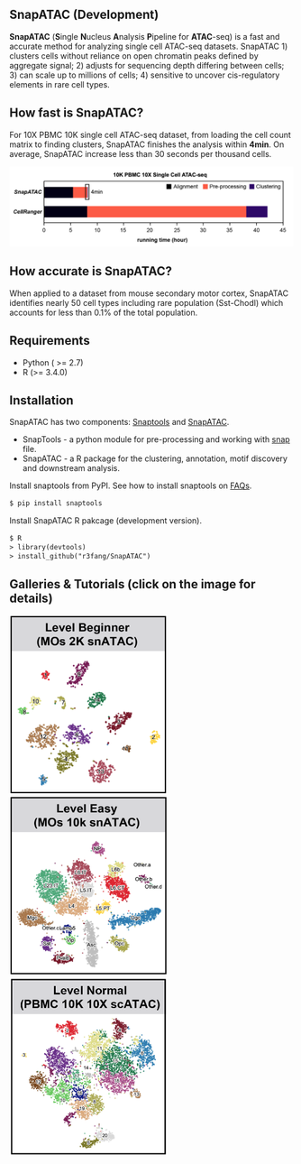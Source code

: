## SnapATAC (Development)
**SnapATAC** (**S**ingle **N**ucleus **A**nalysis **P**ipeline for **ATAC**-seq) is a fast and accurate method for analyzing single cell ATAC-seq datasets. SnapATAC 1) clusters cells without reliance on open chromatin peaks defined by aggregate signal; 2) adjusts for sequencing depth differing between cells; 3) can scale up to millions of cells; 4) sensitive to uncover cis-regulatory elements in rare cell types. 

## How fast is SnapATAC?  
For 10X PBMC 10K single cell ATAC-seq dataset, from loading the cell count matrix to finding clusters, SnapATAC finishes the analysis within **4min**. On average, SnapATAC increase less than 30 seconds per thousand cells. 

<img src="./images/SnapATAC_CellRanger.png" />


## How accurate is SnapATAC?  
When applied to a dataset from mouse secondary motor cortex, SnapATAC identifies nearly 50 cell types including rare population (Sst-Chodl) which accounts for less than 0.1% of the total population.

## Requirements  
* Python ( >= 2.7)
* R (>= 3.4.0)

## Installation

SnapATAC has two components: [Snaptools](https://github.com/r3fang/SnapTools) and [SnapATAC](https://github.com/r3fang/SnapATAC). 

* SnapTools - a python module for pre-processing and working with [snap](https://github.com/r3fang/SnapATAC/wiki/FAQs) file. 
* SnapATAC  - a R package for the clustering, annotation, motif discovery and downstream analysis.    

Install snaptools from PyPI. See how to install snaptools on [FAQs](https://github.com/r3fang/SnapATAC/wiki/FAQs). 

```bash
$ pip install snaptools
```

Install SnapATAC R pakcage (development version). 

```
$ R
> library(devtools)
> install_github("r3fang/SnapATAC")
```

## Galleries & Tutorials (click on the image for details)
[<img src="./images/MOS_2k.png" width="280" height="318" />](./examples/MOS_2k/MOS_2k.md)
[<img src="./images/Fang_2019.png" width="280" height="318" />](./examples/Fang_2019/Fang_2019.md)
[<img src="./images/10X_10k.png" width="280" height="318" />](./examples/10X_10k/10X_10k.md)
